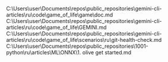 C:\Users\user\Documents\repos\public_repositories\gemini-cli-articles\ru\code\game_of_life\game\doc.md
C:\Users\user\Documents\repos\public_repositories\gemini-cli-articles\ru\code\game_of_life\GEMINI.md
C:\Users\user\Documents\repos\public_repositories\gemini-cli-articles\ru\code\game_of_life\scenarios\ru\git-health-check.md
C:\Users\user\Documents\repos\public_repositories\1001-python\ru\articles\ML\ONNX\1. olive get started.md